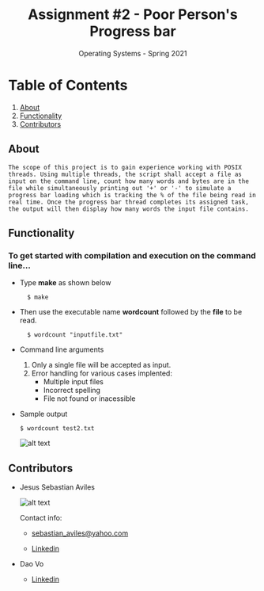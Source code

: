 <h1 align="center">Assignment #2 - Poor Person's Progress bar </h1>

<div align="center">Operating Systems - Spring 2021</div>

# Table of Contents

1. [About](https://github.com/JsAviles/SDSU_Projects/tree/main/CS570_OperatingSystems/A1-UnixDirectoryReader#about)
2. [Functionality](https://github.com/JsAviles/SDSU_Projects/tree/main/CS570_OperatingSystems/A1-UnixDirectoryReader#Functionality)
3. [Contributors](https://github.com/JsAviles/SDSU_Projects/tree/main/CS570_OperatingSystems/A1-UnixDirectoryReader#Contributors)

## About

    The scope of this project is to gain experience working with POSIX threads. Using multiple threads, the script shall accept a file as input on the command line, count how many words and bytes are in the file while simultaneously printing out '+' or '-' to simulate a progress bar loading which is tracking the % of the file being read in real time. Once the progress bar thread completes its assigned task, the output will then display how many words the input file contains.

## Functionality

### To get started with compilation and execution on the command line...

* Type **make** as shown below

        $ make

* Then use the executable name **wordcount** followed by the **file** to be read.

        $ wordcount "inputfile.txt"
    
* Command line arguments

    1. Only a single file will be accepted as input.
    2. Error handling for various cases implented:
        * Multiple input files
        * Incorrect spelling
        * File not found or inacessible

* Sample output

    `$ wordcount test2.txt`

    ![alt text](https://i.gyazo.com/4aa6ff835d74c6f9bd142ae816f0a41c.png)

## Contributors

* Jesus Sebastian Aviles

    ![alt text](https://i.gyazo.com/30c872a61a8257508866840b44592530.png)

    Contact info:

    * sebastian_aviles@yahoo.com

    * [Linkedin](https://www.linkedin.com/in/sebastian-aviles-215b3471/)

* Dao Vo

    * [Linkedin](https://www.linkedin.com/in/dao-vo-07673b1b8/)
